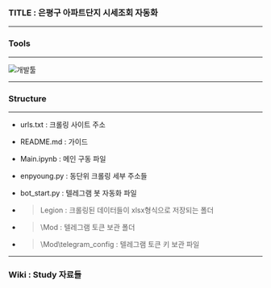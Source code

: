 
### TITLE : 은평구 아파트단지 시세조회 자동화
***
### Tools
***
![개발툴](https://user-images.githubusercontent.com/111418728/191502629-b55500fe-49d9-4dd3-8742-eea39474c95c.jpg)
***
### Structure
---
*  urls.txt    : 크롤링 사이트 주소
*  README.md   : 가이드
*  Main.ipynb  : 메인 구동 파일
*  enpyoung.py : 동단위 크롤링 세부 주소들
*  bot_start.py : 텔레그램 봇 자동화 파일

* >Legion : 크롤링된 데이터들이 xlsx형식으로 저장되는 폴더
* >\Mod : 텔레그램 토큰 보관 폴더
* >\Mod\telegram_config : 텔레그램 토큰 키 보관 파일 
***
### Wiki : Study 자료들

